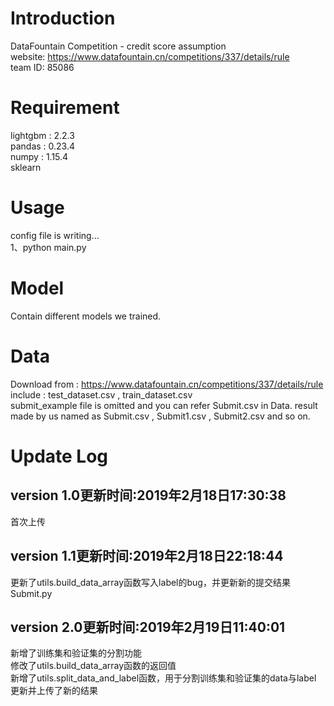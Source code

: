 # Introduction  
DataFountain Competition - credit score assumption  
website: https://www.datafountain.cn/competitions/337/details/rule  
team ID: 85086  
# Requirement
lightgbm : 2.2.3  
pandas : 0.23.4  
numpy : 1.15.4  
sklearn  
# Usage 
config file is writing...  
1、python main.py
# Model  
Contain different models we trained.  
# Data  
Download from : https://www.datafountain.cn/competitions/337/details/rule  
include : test_dataset.csv , train_dataset.csv  
submit_example file is omitted and you can refer Submit.csv in Data.
result made by us named as Submit.csv , Submit1.csv , Submit2.csv and so on.  

# Update Log
## version 1.0更新时间:2019年2月18日17:30:38  
首次上传
## version 1.1更新时间:2019年2月18日22:18:44  
更新了utils.build_data_array函数写入label的bug，并更新新的提交结果Submit.py  
## version 2.0更新时间:2019年2月19日11:40:01  
新增了训练集和验证集的分割功能  
修改了utils.build_data_array函数的返回值  
新增了utils.split_data_and_label函数，用于分割训练集和验证集的data与label  
更新并上传了新的结果
